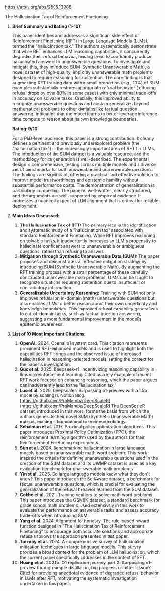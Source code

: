 https://arxiv.org/abs/2505.13988

The Hallucination Tax of Reinforcement Finetuning

1.  **Brief Summary and Rating (1-10):**

    This paper identifies and addresses a significant side effect of Reinforcement Finetuning (RFT) in Large Language Models (LLMs), termed the "hallucination tax." The authors systematically demonstrate that while RFT enhances LLM reasoning capabilities, it concurrently degrades their refusal behavior, leading them to confidently produce hallucinated answers to unanswerable questions. To investigate and mitigate this, they introduce SUM (Synthetic Unanswerable Math), a novel dataset of high-quality, implicitly unanswerable math problems designed to require reasoning for abstention. The core finding is that augmenting RFT training data with a small proportion (e.g., 10%) of SUM examples substantially restores appropriate refusal behavior (reducing refusal drops by over 80% in some cases) with only minimal trade-offs in accuracy on solvable tasks. Crucially, this improved ability to recognize unanswerable questions and abstain generalizes beyond mathematical problems to other domains like factual question answering, indicating that the model learns to better leverage inference-time compute to reason about its own knowledge boundaries.

    **Rating: 9/10**

    For a PhD-level audience, this paper is a strong contribution. It clearly defines a pertinent and previously underexplored problem (the "hallucination tax") in the increasingly important area of RFT for LLMs. The introduction of the SUM dataset is a valuable resource, and the methodology for its generation is well-described. The experimental design is comprehensive, testing across multiple models and a diverse set of benchmarks for both answerable and unanswerable questions. The findings are significant, offering a practical and effective solution to improve model trustworthiness and epistemic humility without substantial performance costs. The demonstration of generalization is particularly compelling. The paper is well-written, clearly structured, and the arguments are well-supported by empirical evidence. It addresses a nuanced aspect of LLM alignment that is critical for reliable deployment.

2.  **Main Ideas Discussed:**

    1.  **The Hallucination Tax of RFT:** The primary idea is the identification and systematic study of a "hallucination tax" associated with standard Reinforcement Finetuning. While RFT improves reasoning on solvable tasks, it inadvertently increases an LLM's propensity to hallucinate confident answers to unanswerable or ambiguous questions, rather than refusing to answer.
    2.  **Mitigation through Synthetic Unanswerable Data (SUM):** The paper proposes and demonstrates an effective mitigation strategy by introducing SUM (Synthetic Unanswerable Math). By augmenting the RFT training process with a small percentage of these carefully constructed unanswerable math problems, LLMs can be taught to recognize situations requiring abstention due to insufficient or contradictory information.
    3.  **Generalizable Uncertainty Reasoning:** Training with SUM not only improves refusal on in-domain (math) unanswerable questions but also enables LLMs to better reason about their own uncertainty and knowledge boundaries. This improved refusal capability generalizes to out-of-domain tasks, such as factual question answering, suggesting a more fundamental improvement in the model's epistemic awareness.

3.  **List of 10 Most Important Citations:**

    1.  **OpenAI.** 2024. Openai o1 system card.
        This citation represents prominent RFT-enhanced models and is used to highlight both the capabilities RFT brings and the observed issue of increased hallucination in reasoning-oriented models, setting the context for the paper's investigation.
    2.  **Guo et al.** 2025. Deepseek-r1: Incentivizing reasoning capability in llms via reinforcement learning.
        Cited as a key example of recent RFT work focused on enhancing reasoning, which the paper argues can inadvertently lead to the "hallucination tax."
    3.  **Luo et al.** 2025. Deepscaler: Surpassing o1-preview with a 1.5b model by scaling rl. Notion Blog. [https://github.com/PraMamba/DeepScaleR](https://github.com/PraMamba/DeepScaleR)
        The DeepScaleR dataset, introduced in this work, forms the basis from which the authors generate their novel SUM (Synthetic Unanswerable Math) dataset, making it foundational to their methodology.
    4.  **Schulman et al.** 2017. Proximal policy optimization algorithms.
        This paper introduces Proximal Policy Optimization (PPO), the reinforcement learning algorithm used by the authors for their Reinforcement Finetuning experiments.
    5.  **Sun et al.** 2024. Benchmarking hallucination in large language models based on unanswerable math word problem.
        This work inspired the criteria for defining unanswerable questions used in the creation of the SUM dataset and its UWMP dataset is used as a key evaluation benchmark for unanswerable math problems.
    6.  **Yin et al.** 2023. Do large language models know what they don't know?
        This paper introduces the SelfAware dataset, a benchmark for factual unanswerable questions, which is crucial for evaluating the generalization of the refusal behavior learned from the SUM dataset.
    7.  **Cobbe et al.** 2021. Training verifiers to solve math word problems.
        This paper introduces the GSM8K dataset, a standard benchmark for grade school math problems, used extensively in this work to evaluate the performance on answerable tasks and assess accuracy trade-offs when introducing SUM.
    8.  **Yang et al.** 2024. Alignment for honesty.
        The rule-based reward function designed in "The Hallucination Tax of Reinforcement Finetuning" to encourage both accurate solutions and appropriate refusals follows the approach presented in this paper.
    9.  **Tonmoy et al.** 2024. A comprehensive survey of hallucination mitigation techniques in large language models.
        This survey provides a broad context for the problem of LLM hallucination, which the current paper specifically addresses in the context of RFT.
    10. **Huang et al.** 2024b. O1 replication journey-part 2: Surpassing o1-preview through simple distillation, big progress or bitter lesson?
        Cited for providing anecdotal evidence of degraded refusal behavior in LLMs after RFT, motivating the systematic investigation undertaken in this paper.
